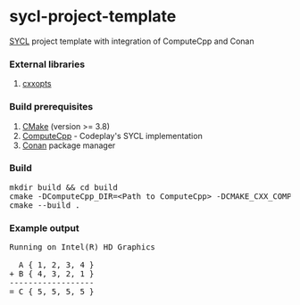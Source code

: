 # sycl-project-template
[SYCL](https://www.khronos.org/sycl/) project template with integration of ComputeCpp and Conan

### External libraries
1. [cxxopts](https://github.com/jarro2783/cxxopts)

### Build prerequisites
1. [CMake](https://cmake.org/) (version >= 3.8)
2. [ComputeCpp](https://www.codeplay.com/solutions/ecosystem/) - Codeplay's SYCL implementation
2. [Conan](https://conan.io/) package manager
### Build
<pre>
mkdir build && cd build
cmake -DComputeCpp_DIR=&lt;Path to ComputeCpp&gt; -DCMAKE_CXX_COMPILER=compute++ -DCMAKE_BUILD_TYPE=Release -GNinja ..
cmake --build .
</pre>
### Example output
<pre>
Running on Intel(R) HD Graphics

  A { 1, 2, 3, 4 }
+ B { 4, 3, 2, 1 }
------------------
= C { 5, 5, 5, 5 }
</pre>
